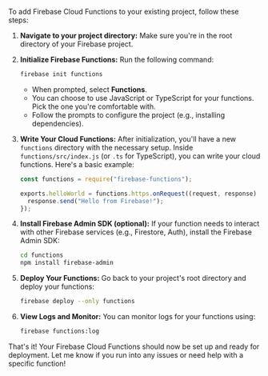 To add Firebase Cloud Functions to your existing project, follow these steps:

1. **Navigate to your project directory:**
   Make sure you're in the root directory of your Firebase project.

2. **Initialize Firebase Functions:**
   Run the following command:
   ```bash
   firebase init functions
   ```
   - When prompted, select **Functions**.
   - You can choose to use JavaScript or TypeScript for your functions. Pick the one you're comfortable with.
   - Follow the prompts to configure the project (e.g., installing dependencies).

3. **Write Your Cloud Functions:**
   After initialization, you'll have a new `functions` directory with the necessary setup. Inside `functions/src/index.js` (or `.ts` for TypeScript), you can write your cloud functions. Here's a basic example:
   ```javascript
   const functions = require("firebase-functions");

   exports.helloWorld = functions.https.onRequest((request, response) => {
     response.send("Hello from Firebase!");
   });
   ```

4. **Install Firebase Admin SDK (optional):**
   If your function needs to interact with other Firebase services (e.g., Firestore, Auth), install the Firebase Admin SDK:
   ```bash
   cd functions
   npm install firebase-admin
   ```

5. **Deploy Your Functions:**
   Go back to your project's root directory and deploy your functions:
   ```bash
   firebase deploy --only functions
   ```

6. **View Logs and Monitor:**
   You can monitor logs for your functions using:
   ```bash
   firebase functions:log
   ```

That's it! Your Firebase Cloud Functions should now be set up and ready for deployment. Let me know if you run into any issues or need help with a specific function!